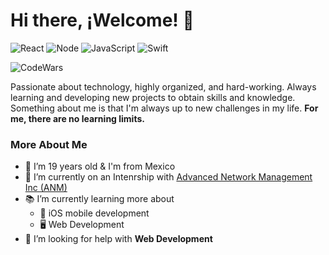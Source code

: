 # Hi there, ¡Welcome! 👋
![React](https://img.shields.io/badge/React-Intermediate-blue)
![Node](https://img.shields.io/badge/Node-Intermediate-green)
![JavaScript](https://img.shields.io/badge/JavaScript-Expert-yellow)
![Swift](https://img.shields.io/badge/Swift-Basic-orange)

![CodeWars](https://www.codewars.com/users/JoseN/badges/small)

Passionate about technology, highly organized, and hard-working. Always learning and developing new projects to obtain skills and knowledge. Something about me is that I'm always up to new challenges in my life. 
**For me, there are no learning limits.**

### More About Me

- 🎉 I’m 19 years old & I'm from Mexico
- 💼 I’m currently on an Intenrship with [Advanced Network Management Inc (ANM)](https://anm.com)
- 📚 I’m currently learning more about 
  - 📱 iOS mobile development 
  - 🖥 Web Development
- 🤔 I’m looking for help with **Web Development**

<!--
**JoseNaime/JoseNaime** is a ✨ _special_ ✨ repository because its `README.md` (this file) appears on your GitHub profile.

Here are some ideas to get you started:

- 🔭 I’m currently working on ...
- 🌱 I’m currently learning ...
- 👯 I’m looking to collaborate on ...
- 🤔 I’m looking for help with ...
- 💬 Ask me about ...
- 📫 How to reach me: ...
- 😄 Pronouns: ...
- ⚡ Fun fact: ...
-->
